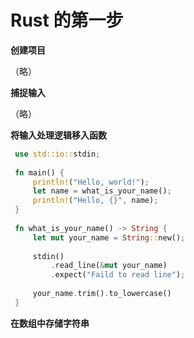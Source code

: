 
# Rust 的第一步
**创建项目**

（略）

**捕捉输入**

（略）

**将输入处理逻辑移入函数**

```rust
 use std::io::stdin;
 
 fn main() {
     println!("Hello, world!");
     let name = what_is_your_name();
     println!("Hello, {}", name);
 }
 
 fn what_is_your_name() -> String {
     let mut your_name = String::new();
 
     stdin()
         .read_line(&mut your_name)
         .expect("Faild to read line");
 
     your_name.trim().to_lowercase()
 }
```

**在数组中存储字符串**
